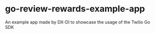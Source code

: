 # go-review-rewards-example-app
An example app made by DX-DI to showcase the usage of the Twilio Go SDK

